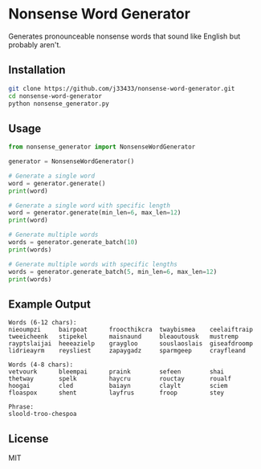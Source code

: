 # Nonsense Word Generator

Generates pronounceable nonsense words that sound like English but probably aren't.

## Installation

```bash
git clone https://github.com/j33433/nonsense-word-generator.git
cd nonsense-word-generator
python nonsense_generator.py
```

## Usage

```python
from nonsense_generator import NonsenseWordGenerator

generator = NonsenseWordGenerator()

# Generate a single word
word = generator.generate()
print(word)

# Generate a single word with specific length
word = generator.generate(min_len=6, max_len=12)
print(word)

# Generate multiple words
words = generator.generate_batch(10)
print(words)

# Generate multiple words with specific lengths
words = generator.generate_batch(5, min_len=6, max_len=12)
print(words)
```

## Example Output

```
Words (6-12 chars):
nieoumpzi     bairpoat      froocthikcra  twaybismea    ceelaiftraip
tweeicheenk   stipekel      maisnaund     bleaoutousk   mustremp
rayptslaijai  heeeazielp    graygloo      souslaoslais  giseafdroomp
lidrieayrm    reysliest     zapaygadz     sparmgeep     crayfleand

Words (4-8 chars):
vetvourk      bleempai      praink        sefeen        shai
thetway       spelk         haycru        rouctay       roualf
hoogai        cled          baiayn        claylt        sciem
floaspox      shent         layfrus       froop         stey

Phrase:
sloold-troo-chespoa
```

## License

MIT
